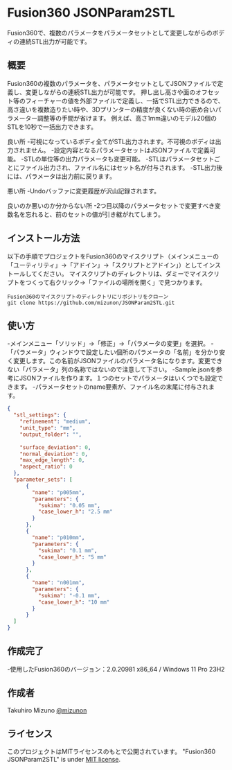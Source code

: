 # Fusion360 JSONParam2STL

Fusion360で、複数のパラメータをパラメータセットとして変更しながらのボディの連続STL出力が可能です。

## 概要

Fusion360の複数のパラメータを、パラメータセットとしてJSONファイルで定義し、変更しながらの連続STL出力が可能です。
押し出し高さや面のオフセット等のフィーチャーの値を外部ファイルで定義し、一括でSTL出力できるので、高さ違いを複数造りたい時や、3Dプリンターの精度が良くない時の嵌め合いパラメーター調整等の手間が省けます。
例えば、高さ1mm違いのモデル20個のSTLを10秒で一括出力できます。

良い所
-可視になっているボディ全てがSTL出力されます。不可視のボディは出力されません。
-設定内容となるパラメータセットはJSONファイルで定義可能。
-STLの単位等の出力パラメータも変更可能。
-STLはパラメータセットごとにファイル出力され、ファイル名にはセット名が付与されます。
-STL出力後には、パラメータは出力前に戻ります。

悪い所
-Undoバッファに変更履歴が沢山記録されます。

良いのか悪いのか分からない所
-2つ目以降のパラメータセットで変更すべき変数名を忘れると、前のセットの値が引き継がれてしまう。


## インストール方法

以下の手順でプロジェクトをFusion360のマイスクリプト（メインメニューの「ユーティリティ」→「アドイン」→「スクリプトとアドイン」）としてインストールしてください。
マイスクリプトのディレクトリは、ダミーでマイスクリプトをつくって右クリック→「ファイルの場所を開く」で見つかります。

```Console
Fusion360のマイスクリプトのディレクトリにリポジトリをクローン
git clone https://github.com/mizunon/JSONParam2STL.git
```

## 使い方

-メインメニュー「ソリッド」→「修正」→「パラメータの変更」を選択。
-「パラメータ」ウィンドウで設定したい個所のパラメータの「名前」を分かり安く変更します。この名前がJSONファイルのパラメータ名になります。変更できない「パラメータ」列の名称ではないので注意して下さい。
-Sample.jsonを参考にJSONファイルを作ります。１つのセットでパラメータはいくつでも設定できます。
-パラメータセットのname要素が、ファイル名の末尾に付与されます。

```Sample.json
{
  "stl_settings": {
    "refinement": "medium",
    "unit_type": "mm",
    "output_folder": "",
    
    "surface_deviation": 0,
    "normal_deviation": 0,
    "max_edge_length": 0,
    "aspect_ratio": 0
  },
  "parameter_sets": [
	  {
	    "name": "p005mm",
	    "parameters": {
	      "sukima": "0.05 mm",
	      "case_lower_h": "2.5 mm"
	    }
	  },
	  {
	    "name": "p010mm",
	    "parameters": {
	      "sukima": "0.1 mm",
	      "case_lower_h": "5 mm"
	    }
	  },
	  {
	    "name": "n001mm",
	    "parameters": {
	      "sukima": "-0.1 mm",
	      "case_lower_h": "10 mm"
	    }
	  }
  ]
}
```

## 作成完了
-使用したFusion360のバージョン：2.0.20981 x86_64 / Windows 11 Pro 23H2


## 作成者
Takuhiro Mizuno
[@mizunon](https://twitter.com/mizunon)


## ライセンス

このプロジェクトはMITライセンスのもとで公開されています。
"Fusion360 JSONParam2STL" is under [MIT license](https://en.wikipedia.org/wiki/MIT_License).
